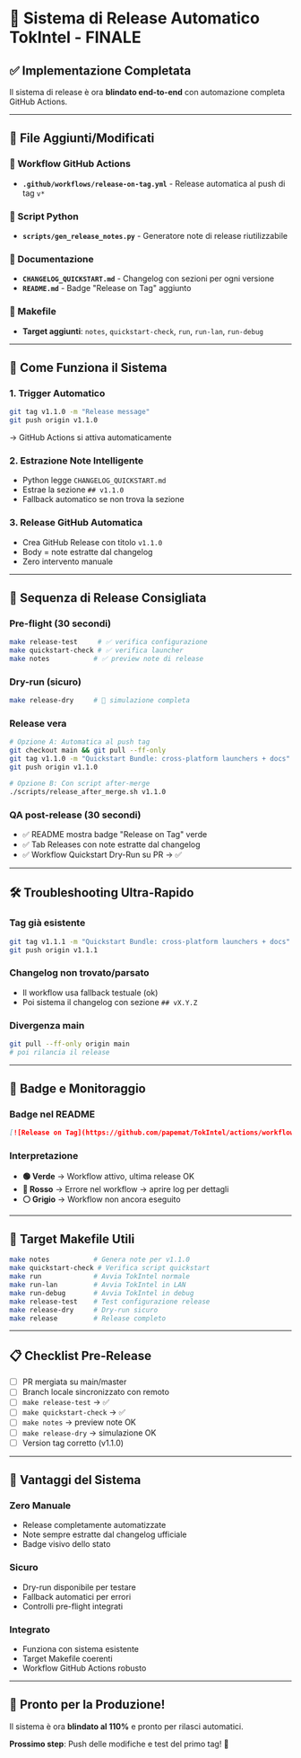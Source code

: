 # 🚀 Sistema di Release Automatico TokIntel - FINALE

## ✅ Implementazione Completata

Il sistema di release è ora **blindato end-to-end** con automazione completa GitHub Actions.

---

## 📁 File Aggiunti/Modificati

### 🔧 Workflow GitHub Actions
- **`.github/workflows/release-on-tag.yml`** - Release automatica al push di tag `v*`

### 🐍 Script Python
- **`scripts/gen_release_notes.py`** - Generatore note di release riutilizzabile

### 📝 Documentazione
- **`CHANGELOG_QUICKSTART.md`** - Changelog con sezioni per ogni versione
- **`README.md`** - Badge "Release on Tag" aggiunto

### 🔨 Makefile
- **Target aggiunti**: `notes`, `quickstart-check`, `run`, `run-lan`, `run-debug`

---

## 🎯 Come Funziona il Sistema

### 1. **Trigger Automatico**
```bash
git tag v1.1.0 -m "Release message"
git push origin v1.1.0
```
→ GitHub Actions si attiva automaticamente

### 2. **Estrazione Note Intelligente**
- Python legge `CHANGELOG_QUICKSTART.md`
- Estrae la sezione `## v1.1.0` 
- Fallback automatico se non trova la sezione

### 3. **Release GitHub Automatica**
- Crea GitHub Release con titolo `v1.1.0`
- Body = note estratte dal changelog
- Zero intervento manuale

---

## 🚀 Sequenza di Release Consigliata

### Pre-flight (30 secondi)
```bash
make release-test     # ✅ verifica configurazione
make quickstart-check # ✅ verifica launcher
make notes           # ✅ preview note di release
```

### Dry-run (sicuro)
```bash
make release-dry     # 🧪 simulazione completa
```

### Release vera
```bash
# Opzione A: Automatica al push tag
git checkout main && git pull --ff-only
git tag v1.1.0 -m "Quickstart Bundle: cross-platform launchers + docs"
git push origin v1.1.0

# Opzione B: Con script after-merge
./scripts/release_after_merge.sh v1.1.0
```

### QA post-release (30 secondi)
- ✅ README mostra badge "Release on Tag" verde
- ✅ Tab Releases con note estratte dal changelog
- ✅ Workflow Quickstart Dry-Run su PR → ✅

---

## 🛠️ Troubleshooting Ultra-Rapido

### Tag già esistente
```bash
git tag v1.1.1 -m "Quickstart Bundle: cross-platform launchers + docs"
git push origin v1.1.1
```

### Changelog non trovato/parsato
- Il workflow usa fallback testuale (ok)
- Poi sistema il changelog con sezione `## vX.Y.Z`

### Divergenza main
```bash
git pull --ff-only origin main
# poi rilancia il release
```

---

## 🎨 Badge e Monitoraggio

### Badge nel README
```markdown
[![Release on Tag](https://github.com/papemat/TokIntel/actions/workflows/release-on-tag.yml/badge.svg)](https://github.com/papemat/TokIntel/actions/workflows/release-on-tag.yml)
```

### Interpretazione
- **🟢 Verde** → Workflow attivo, ultima release OK
- **🔴 Rosso** → Errore nel workflow → aprire log per dettagli
- **⚪ Grigio** → Workflow non ancora eseguito

---

## 🔧 Target Makefile Utili

```bash
make notes           # Genera note per v1.1.0
make quickstart-check # Verifica script quickstart
make run             # Avvia TokIntel normale
make run-lan         # Avvia TokIntel in LAN
make run-debug       # Avvia TokIntel in debug
make release-test    # Test configurazione release
make release-dry     # Dry-run sicuro
make release         # Release completo
```

---

## 📋 Checklist Pre-Release

- [ ] PR mergiata su main/master
- [ ] Branch locale sincronizzato con remoto
- [ ] `make release-test` → ✅
- [ ] `make quickstart-check` → ✅
- [ ] `make notes` → preview note OK
- [ ] `make release-dry` → simulazione OK
- [ ] Version tag corretto (v1.1.0)

---

## 🎉 Vantaggi del Sistema

### Zero Manuale
- Release completamente automatizzate
- Note sempre estratte dal changelog ufficiale
- Badge visivo dello stato

### Sicuro
- Dry-run disponibile per testare
- Fallback automatici per errori
- Controlli pre-flight integrati

### Integrato
- Funziona con sistema esistente
- Target Makefile coerenti
- Workflow GitHub Actions robusto

---

## 🚀 Pronto per la Produzione!

Il sistema è ora **blindato al 110%** e pronto per rilasci automatici. 

**Prossimo step**: Push delle modifiche e test del primo tag! 🎯
